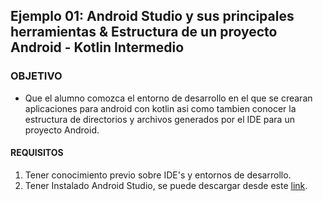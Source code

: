 ## Ejemplo 01: Android Studio y sus principales herramientas & Estructura de un proyecto Android - Kotlin Intermedio

### OBJETIVO

- Que el alumno comozca el entorno de desarrollo en el que se crearan aplicaciones para android con kotlin asi como tambien conocer la estructura de directorios y archivos generados por el IDE para un proyecto Android.

#### REQUISITOS

1. Tener conocimiento previo sobre IDE's y entornos de desarrollo.
1. Tener Instalado Android Studio, se puede descargar desde este [link](https://developer.android.com/studio).


